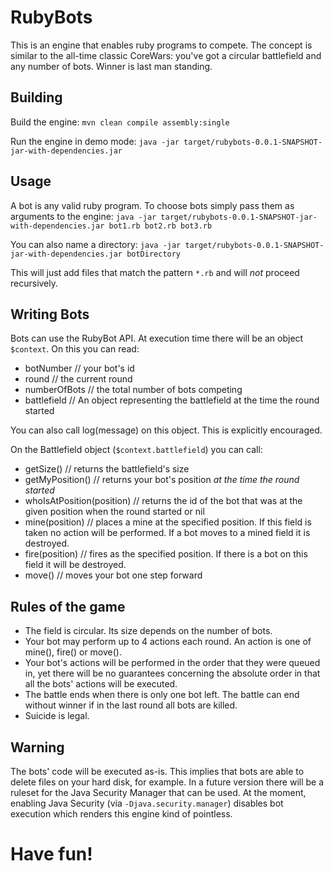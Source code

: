 # RubyBots
This is an engine that enables ruby programs to compete. The concept is similar to the all-time classic CoreWars: you've got a circular battlefield and any number of bots. Winner is last man standing.

## Building
Build the engine: `mvn clean compile assembly:single`

Run the engine in demo mode: `java -jar target/rubybots-0.0.1-SNAPSHOT-jar-with-dependencies.jar`

## Usage
A bot is any valid ruby program. To choose bots simply pass them as arguments to the engine:
`java -jar target/rubybots-0.0.1-SNAPSHOT-jar-with-dependencies.jar bot1.rb bot2.rb bot3.rb`

You can also name a directory:
`java -jar target/rubybots-0.0.1-SNAPSHOT-jar-with-dependencies.jar botDirectory`

This will just add files that match the pattern `*.rb` and will *not* proceed recursively.

## Writing Bots
Bots can use the RubyBot API. At execution time there will be an object `$context`. On this you can read:
+ botNumber // your bot's id
+ round // the current round
+ numberOfBots // the total number of bots competing
+ battlefield // An object representing the battlefield at the time the round started

You can also call log(message) on this object. This is explicitly encouraged.

On the Battlefield object (`$context.battlefield`) you can call:
+ getSize() // returns the battlefield's size
+ getMyPosition() // returns your bot's position *at the time the round started*
+ whoIsAtPosition(position) // returns the id of the bot that was at the given position when the round started or nil
+ mine(position) // places a mine at the specified position. If this field is taken no action will be performed. If a bot moves to a mined field it is destroyed.
+ fire(position) // fires as the specified position. If there is a bot on this field it will be destroyed.
+ move() // moves your bot one step forward

## Rules of the game
+ The field is circular. Its size depends on the number of bots.
+ Your bot may perform up to 4 actions each round. An action is one of mine(), fire() or move().
+ Your bot's actions will be performed in the order that they were queued in, yet there will be no guarantees concerning the absolute order in that all the bots' actions will be executed.
+ The battle ends when there is only one bot left. The battle can end without winner if in the last round all bots are killed.
+ Suicide is legal.

## Warning
The bots' code will be executed as-is. This implies that bots are able to delete files on your hard disk, for example.
In a future version there will be a ruleset for the Java Security Manager that can be used. At the moment, enabling Java Security (via `-Djava.security.manager`) disables bot execution which renders this engine kind of pointless.

# Have fun!